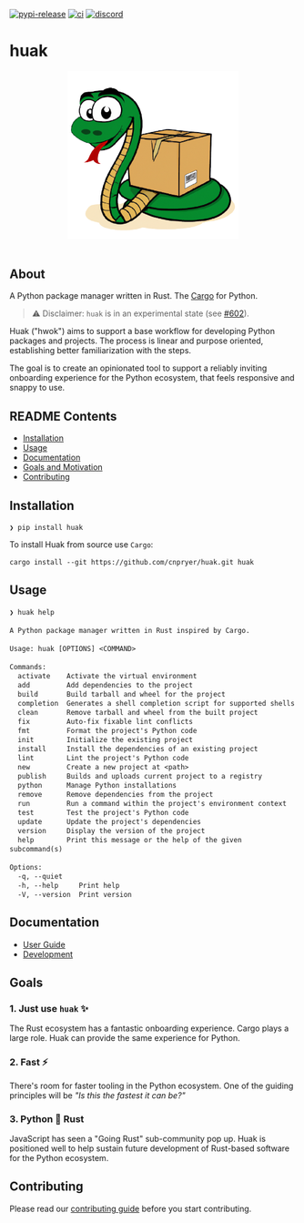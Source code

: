 
[![pypi-release](https://img.shields.io/pypi/v/huak.svg)](https://pypi.org/project/huak/)
[![ci](https://github.com/cnpryer/huak/actions/workflows/ci.yaml/badge.svg)](https://github.com/cnpryer/huak/actions/workflows/ci.yaml)
[![discord](https://img.shields.io/discord/1022879330470199347?color=7289DA&logo=discord)](https://discord.gg/St3menxFZT)

# huak

<div align="center">

<img src="https://raw.githubusercontent.com/cnpryer/huak/master/docs/assets/img/logo.png" alt="Huak logo" width="300" role="img"/>

</div>

<br>

## About

A Python package manager written in Rust. The [Cargo](https://github.com/rust-lang/cargo) for Python.

> ⚠️ Disclaimer: `huak` is in an experimental state (see [#602](https://github.com/cnpryer/huak/issues/602)).

Huak ("hwok") aims to support a base workflow for developing Python packages and projects. The process is linear and purpose oriented, establishing better familiarization with the steps.

The goal is to create an opinionated tool to support a reliably inviting onboarding experience for the Python ecosystem, that feels responsive and snappy to use.

## README Contents

- [Installation](#installation)
- [Usage](#usage)
- [Documentation](#documentation)
- [Goals and Motivation](#goals)
- [Contributing](#contributing)

## Installation

```
❯ pip install huak
```

To install Huak from source use `Cargo`:

```
cargo install --git https://github.com/cnpryer/huak.git huak
```

## Usage

```console
❯ huak help

A Python package manager written in Rust inspired by Cargo.

Usage: huak [OPTIONS] <COMMAND>

Commands:
  activate    Activate the virtual environment
  add         Add dependencies to the project
  build       Build tarball and wheel for the project
  completion  Generates a shell completion script for supported shells
  clean       Remove tarball and wheel from the built project
  fix         Auto-fix fixable lint conflicts
  fmt         Format the project's Python code
  init        Initialize the existing project
  install     Install the dependencies of an existing project
  lint        Lint the project's Python code
  new         Create a new project at <path>
  publish     Builds and uploads current project to a registry
  python      Manage Python installations
  remove      Remove dependencies from the project
  run         Run a command within the project's environment context
  test        Test the project's Python code
  update      Update the project's dependencies
  version     Display the version of the project
  help        Print this message or the help of the given subcommand(s)

Options:
  -q, --quiet    
  -h, --help     Print help
  -V, --version  Print version
```

## Documentation

- [User Guide](https://cnpryer.github.io/huak/user_guide/)
- [Development](/docs/development.md)

## Goals

### 1. Just use `huak` ✨

The Rust ecosystem has a fantastic onboarding experience. Cargo plays a large role. Huak can provide the same experience for Python.

### 2. Fast ⚡️

There's room for faster tooling in the Python ecosystem. One of the guiding principles will be *"Is this the fastest it can be?"*

### 3. Python 🤝 Rust

JavaScript has seen a "Going Rust" sub-community pop up. Huak is positioned well to help sustain future development of Rust-based software for the Python ecosystem.

## Contributing

Please read our [contributing guide](/docs/CONTRIBUTING.md) before you start contributing.
